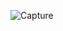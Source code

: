 ![Capture](https://user-images.githubusercontent.com/77930041/180834701-4259d801-7534-48bf-afe7-2b2b34f47ed0.PNG)
